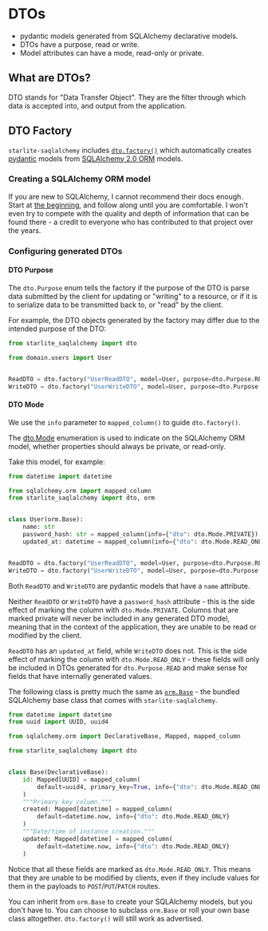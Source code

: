 # DTOs

- pydantic models generated from SQLAlchemy declarative models.
- DTOs have a purpose, read or write.
- Model attributes can have a mode, read-only or private.

## What are DTOs?

DTO stands for "Data Transfer Object". They are the filter through which data is accepted into, and
output from the application.

## DTO Factory

`starlite-saqlalchemy` includes
[`dto.factory()`](../reference/starlite_saqlalchemy/dto/#starlite_saqlalchemy.dto.factory)
which automatically creates [pydantic](https://pydantic-docs.helpmanual.io/) models from
[SQLAlchemy 2.0 ORM](https://docs.sqlalchemy.org/en/20/orm/) models.

### Creating a SQLAlchemy ORM model

If you are new to SQLAlchemy, I cannot recommend their docs enough. Start at
[the beginning](https://docs.sqlalchemy.org/en/20/orm/quickstart.html), and follow along until you
are comfortable. I won't even try to compete with the quality and depth of information that can be
found there - a credit to everyone who has contributed to that project over the years.

### Configuring generated DTOs

#### DTO Purpose

The `dto.Purpose` enum tells the factory if the purpose of the DTO is parse data submitted by the
client for updating or "writing" to a resource, or if it is to serialize data to be transmitted back
to, or "read" by the client.

For example, the DTO objects generated by the factory may differ due to the intended purpose of the
DTO:

```python
from starlite_saqlalchemy import dto

from domain.users import User


ReadDTO = dto.factory("UserReadDTO", model=User, purpose=dto.Purpose.READ)
WriteDTO = dto.factory("UserWriteDTO", model=User, purpose=dto.Purpose.WRITE)
```

#### DTO Mode

We use the `info` parameter to `mapped_column()` to guide `dto.factory()`.

The [dto.Mode](../reference/starlite_saqlalchemy/dto/#Mode) enumeration is used to indicate on the
SQLAlchemy ORM model, whether properties should always be private, or read-only.

Take this model, for example:

```python
from datetime import datetime

from sqlalchemy.orm import mapped_column
from starlite_saqlalchemy import dto, orm


class User(orm.Base):
    name: str
    password_hash: str = mapped_column(info={"dto": dto.Mode.PRIVATE})
    updated_at: datetime = mapped_column(info={"dto": dto.Mode.READ_ONLY})


ReadDTO = dto.factory("UserReadDTO", model=User, purpose=dto.Purpose.READ)
WriteDTO = dto.factory("UserWriteDTO", model=User, purpose=dto.Purpose.WRITE)
```

Both `ReadDTO` and `WriteDTO` are pydantic models that have a `name` attribute.

Neither `ReadDTO` or `WriteDTO` have a `password_hash` attribute - this is the side effect of
marking the column with `dto.Mode.PRIVATE`. Columns that are marked private will never be included
in any generated DTO model, meaning that in the context of the application, they are unable to be
read or modified by the client.

`ReadDTO` has an `updated_at` field, while `WriteDTO` does not. This is the side effect of marking
the column with `dto.Mode.READ_ONLY` - these fields will only be included in DTOs generated for
`dto.Purpose.READ` and make sense for fields that have internally generated values.

The following class is pretty much the same as
[`orm.Base`](../reference/starlite_saqlalchemy/orm/#starlite_saqlalchemy.orm.Base) - the bundled
SQLAlchemy base class that comes with `starlite-saqlalchemy`.

```python
from datetime import datetime
from uuid import UUID, uuid4

from sqlalchemy.orm import DeclarativeBase, Mapped, mapped_column

from starlite_saqlalchemy import dto


class Base(DeclarativeBase):
    id: Mapped[UUID] = mapped_column(
        default=uuid4, primary_key=True, info={"dto": dto.Mode.READ_ONLY}
    )
    """Primary key column."""
    created: Mapped[datetime] = mapped_column(
        default=datetime.now, info={"dto": dto.Mode.READ_ONLY}
    )
    """Date/time of instance creation."""
    updated: Mapped[datetime] = mapped_column(
        default=datetime.now, info={"dto": dto.Mode.READ_ONLY}
    )
```

Notice that all these fields are marked as `dto.Mode.READ_ONLY`. This means that they are unable to
be modified by clients, even if they include values for them in the payloads to `POST`/`PUT`/`PATCH`
routes.

You can inherit from `orm.Base` to create your SQLAlchemy models, but you don't have to. You can
choose to subclass `orm.Base` or roll your own base class altogether. `dto.factory()` will still
work as advertised.
